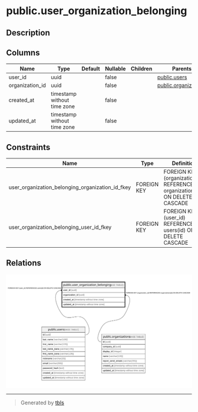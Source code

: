 # public.user_organization_belonging

## Description

## Columns

| Name | Type | Default | Nullable | Children | Parents | Comment |
| ---- | ---- | ------- | -------- | -------- | ------- | ------- |
| user_id | uuid |  | false |  | [public.users](public.users.md) |  |
| organization_id | uuid |  | false |  | [public.organizations](public.organizations.md) |  |
| created_at | timestamp without time zone |  | false |  |  |  |
| updated_at | timestamp without time zone |  | false |  |  |  |

## Constraints

| Name | Type | Definition |
| ---- | ---- | ---------- |
| user_organization_belonging_organization_id_fkey | FOREIGN KEY | FOREIGN KEY (organization_id) REFERENCES organizations(id) ON DELETE CASCADE |
| user_organization_belonging_user_id_fkey | FOREIGN KEY | FOREIGN KEY (user_id) REFERENCES users(id) ON DELETE CASCADE |

## Relations

![er](public.user_organization_belonging.svg)

---

> Generated by [tbls](https://github.com/k1LoW/tbls)
